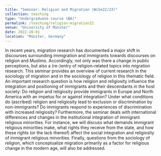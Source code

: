 ```yaml
---
title: "Seminar: Religion and Migration (WiSe22/23)"
collection: teaching
type: "Undergraduate course (BA)"
permalink: /teaching/religion-migration22
venue: "University of Münster"
date: 2022-10-01
location: "Münster, Germany"
---
```


In recent years, migration research has documented a major shift in discourses surrounding immigration and immigrants towards discourses on religion and Muslims. Accordingly, not only was there a change in public perceptions, but also a (re-)entry of religion-related topics into migration research. This seminar provides an overview of current research in the sociology of migration and in the sociology of religion in this thematic field. An important research question is how religion and religiosity influence the integration and positioning of immigrants and their descendants in the host society: Do religion and religiosity provide immigrants in Europe and North America with an impetus for or against integration? Under what conditions do (ascribed) religion and religiosity lead to exclusion or discrimination by non-immigrants? Do immigrants respond to experiences of discrimination with increased religiosity? Furthermore, the seminar deals with international differences and changes in the institutional integration of immigrant religious minorities. For instance, we will discuss what demands immigrant religious minorities make, what rights they receive from the state, and how these rights (or the lack thereof) affect the social integration and religiosity of immigrant religious minorities. Finally, questions from the sociology of religion, which conceptualize migration primarily as a factor for religious change in the modern age, will also be addressed.
